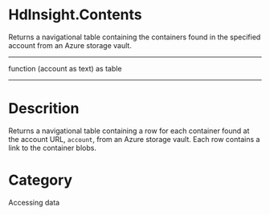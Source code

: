 ﻿# HdInsight.Contents
Returns a navigational table containing the containers found in the specified account from an Azure storage vault.
***
function (account as text) as table
***
# Descrition 
Returns a navigational table containing a row for each container found at the account URL, <code>account</code>, from an Azure storage vault. Each row contains a link to the container blobs.
# Category 
Accessing data
